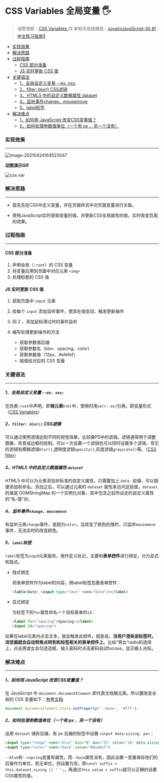 # CSS Variables 全局变量 🖐

>  油管视频：[CSS Variables ](https://www.youtube.com/watch?v=AHLNzv13c2I&list=PLu8EoSxDXHP6CGK4YVJhL_VWetA865GOH&index=4)📺
> 本知识总结摘自：[soyainiJavaScript-30 的中文练习指南](https://github.com/soyaine/JavaScript30)🦥



* [实现效果](#实现效果)
* [解决思路](#解决思路)
* [过程指南](#过程指南)
  * [CSS 部分准备](#css-部分准备)
  * [JS 实时更新 CSS 值](#js-实时更新-css-值)
* [关键语法](#关键语法)
    * [1、全局自定义变量 \-\-ex: xxx;](#1全局自定义变量---ex-xxx)
    * [2、filter: blur() CSS滤镜](#2filter-blur-css滤镜)
    * [3、HTML5 中的自定义数据属性 dataset](#3html5-中的自定义数据属性-dataset)
    * [4、监听事件change、mousemove](#4监听事件changemousemove)
    * [5、label标签](#5label标签)
* [解决难点](#解决难点)
    * [1、如何用 JavaScript 改变CSS变量值？](#1如何用-javascript-改变css变量值)
    * [2、如何处理参数值单位（一个有 px 、另一个没有）](#2如何处理参数值单位一个有-px-另一个没有)

### 实现效果

------



![image-20210424164523047](https://picgo-bed-1305701422.cos.ap-shanghai.myqcloud.com/picgo/20210424164530.png)

**动图演示GIF**

![css var](https://picgo-bed-1305701422.cos.ap-shanghai.myqcloud.com/picgo/20210424164700_D03_CSS_Var.gif)

### 解决思路

---

- 首先先在CSS中定义变量，并在页面样式中对页面变量进行关联。

- 使用JavaScript实时获取变量的值，并更新CSS全局属性的值，实时改变页面的效果。

  

### 过程指南

---

#### CSS 部分准备

1. 声明全局（`:root`）的 CSS 变量
2. 将变量应用到页面中对应元素 `<img>`
3. 处理标题的 CSS 值

#### JS 实时更新 CSS 值

1. 获取页面中 `input` 元素

2. 给每个 `input` 添加监听事件，使其在值变动，触发更新操作

3. 同 2 ，添加鼠标滑过时的事件监听

4. 编写处理更新操作的方法

   + 获取参数值后缀

   - 获取参数名（blur、spacing、color）
   - 获取参数值（12px、#efefef）
   - 赋值给对应的 CSS 变量

### 关键语法

---

##### 1、全局自定义变量 `--ex: xxx;`

在伪类`:root`中声明，即**根元素**`html`中，使用时用`var(--ex)`引用，即变量形式（[CSS Variables](https://developer.mozilla.org/zh-CN/docs/Web/CSS/Using_CSS_custom_properties)）

##### 2、`filter: blur()` CSS滤镜

可以通过使用滤镜达到不同的视觉效果，比较像PS中的滤镜。滤镜通常用于调整图像，背景或边框的绘制。可以一次设置一个滤镜也可以同时设置多个滤镜，常见的滤镜有模糊滤镜`blur()`,透明度滤镜`opacity()`,灰度滤镜`grayscale()`等。（[CSS filter](https://developer.mozilla.org/en-US/docs/Web/CSS/filter)）

##### 3、HTML5 中的自定义数据属性 `dataset`

HTML5 中可以为元素添加非标准的自定义属性，只需要加上 `data-` 前缀，可以随便添加和命名。添加之后，可以通过元素的 `dataset` 属性来访问这些值，`dataset` 的值是 DOMStringMap 的一个实例化对象，其中包含之前所设定的自定义属性的“名-值”对。

##### 4、监听事件`change`、`mousemove`

有监听元素`change`事件，是因为`color`。当改变了颜色的值时，只监听`mousemove`事件，无法实时的改变颜色。

##### 5、`label`标签

`label`标签为`inpu`t元素服务，用作定义标记，主要和**表单控件**进行绑定，分为显式和隐式。

+ 隐式绑定

  将表单控件作为label的内容，用label标签包裹表单控件：

  ```html
  <lable>Date: <input type="text" name="Date"/></label>
  ```

+ 显式绑定

  为标签下的`for`属性命名一个目标表单的`id`：

  ```html
  <label for="spacing">Spacing:</label>
  <input id="spacing">
  ```

如果在label元素内点击文本，就会触发此控件。就是说，**当用户渲染该标签时，浏览器就会自动将焦点转到和标签相关的表单控件上**。比如“男女”radio的选择上，点击男或女会勾选选框，输入密码时点击密码自动fucous，显示输入光标。

### 解决难点

---

##### 1、如何用 JavaScript 改变CSS变量值？

在 JavaScript 中 `document.documentElement` 即代表文档根元素。所以要改变全局的 CSS 变量如下：[参考文档](https://developer.mozilla.org/en/docs/Web/API/Document/documentElement)

```js
document.documentElement.style.setProperty('--base', '#fff');
```

##### 2、如何处理参数值单位（一个有 px 、另一个没有）

运用 `dataset` 储存后缀，有 px 后缀的标签中设置 `<input data-sizing: px>`：

```html
<input type="range" name="blur" min="0" max="25" value="10" data-sizing="px">
<input type="color" name="base" value="#8aa8af">
```

`--blue`和`--sapcing`变量有属性，而`--base`属性没有，因此设置一变量保存他们的后缀作为单位，若无单位，则设置为空。即`const suffix = this.dataset.sizing || ' ';`，再通过`this.value + suffix`就可以正确的设置CSS属性的值。